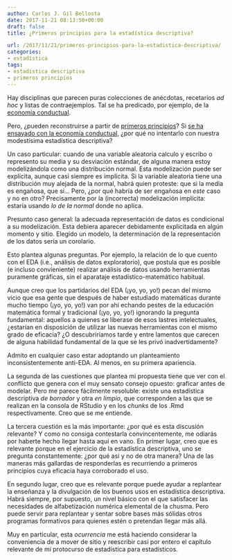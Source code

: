 ```yaml
---
author: Carlos J. Gil Bellosta
date: 2017-11-21 08:13:50+00:00
draft: false
title: ¿Primeros principios para la estadística descriptiva?

url: /2017/11/21/primeros-principios-para-la-estadistica-descriptiva/
categories:
- estadística
tags:
- estadística descriptiva
- primeros principios
---
```


Hay disciplinas que parecen puras colecciones de anécdotas, recetarios _ad hoc_ y listas de contraejemplos. Tal se ha predicado, por ejemplo, de la [economía conductual](https://es.wikipedia.org/wiki/Econom%C3%ADa_conductual).

Pero, ¿pueden reconstruirse a partir de [primeros principios](https://es.wikipedia.org/wiki/Primer_principio)? Si [se ha ensayado con la economía conductual](https://mappingignorance.org/2017/10/23/towards-theory-behavioral-economics/), ¿por qué no intentarlo con nuestra modestísima estadística descriptiva?

Un caso particular: cuando de una variable aleatoria calculo y escribo o represento su media y su desviación estándar, de alguna manera estoy modelizándola como una distribución normal. Esta modelización puede ser explícita, aunque casi siempre es implícita. Si la variable aleatoria tiene una distribución muy alejada de la normal, habrá quien proteste: que si la media es engañosa, que si... Pero, ¿por qué habría de ser engañosa en _este_ caso y no en otro? Precisamente por la (incorrecta) modelización implícita: estaría usando _lo de la normal_ donde no aplica.

Presunto caso general: la adecuada representación de datos es condicional a su modelización. Esta debiera aparecer debidamente explicitada en algún momento y sitio. Elegido un modelo, la determinación de la representación de los datos sería un corolario.

Esto plantea algunas preguntas. Por ejemplo, la relación de lo que cuento con el EDA (i.e., análisis de datos exploratorio), que postula que es posible (e incluso convieniente) realizar análisis de datos usando herramientas puramente gráficas, sin el aparataje estadístico-matemático habitual.

Aunque creo que los partidarios del EDA (¡yo, yo, yo!) pecan del mismo vicio que esa gente que después de haber estudiado matemáticas durante mucho tiempo (¡yo, yo, yo!) van por ahí echando pestes de la educación matemática formal y tradicional (¡yo, yo, yo!) ignorando la pregunta fundamental: aquellos a quienes se liberase de esos lastres intelectuales, ¿estarían en disposición de utilizar las nuevas herramientas con el mismo grado de eficacia? ¿O descubriríamos tarde y entre lamentos que carecen de alguna habilidad fundamental de la que se les privó inadvertidamente?

Admito en cualquier caso estar adoptando un planteamiento inconsistentemente anti-EDA. Al menos, en su primera apariencia.

La segunda de las cuestiones que plantea mi propuesta tiene que ver con el conflicto que genera con el muy sensato consejo opuesto: graficar antes de modelar. Pero me parece fácilmente resoluble: existe una estadística descriptiva _de borrador_ y otra _en limpio_, que corresponden a las que se realizan en la consola de RStudio y en los _chunks_ de los .Rmd respectivamente. Creo que se me entiende.

La tercera cuestión es la más importante: ¿por qué es esta discusión relevante? Y como no consiga contestarla convincentemente, me odiarás por haberte hecho llegar hasta aquí en vano. En primer lugar, creo que es relevante porque en el ejercicio de la estadística descriptiva, uno se pregunta constantemente: ¿por qué así y no de otra manera? Una de las maneras más gallardas de responderlas es recurriendo a primeros principios cuya eficacia haya corroborado el uso.

En segundo lugar, creo que es relevante porque puede ayudar a replantear la enseñanza y la divulgación de los buenos usos en estadística descriptiva. Habrá siempre, por supuesto, un nivel básico con el que satisfacer las necesidades de alfabetización numérica elemental de la chusma. Pero puede servir para replantear y sentar sobre bases más sólidas otros programas formativos para quienes estén o pretendan llegar más allá.

Muy en particular, esta _ocurrencia_ me está haciendo considerar la conveniencia de a mover de sitio y reescribir casi por entero el capítulo relevante de mi protocurso de estadística para estadísticos.